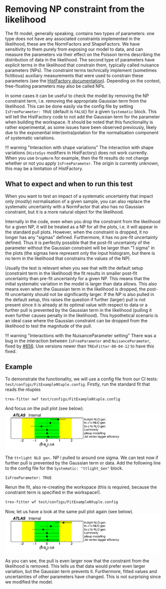 # Removing NP constraint from the likelihood

The fit model, generally speaking, contains two types of parameters: one type does not have any associated constraints implemented in the likelihood, these are the NormFactors and ShapeFactors.
We have sensitivity to them purely from exposing our model to data, and can measure the parameters via their effect on the Poisson terms describing the distribution of data in the likelihood.
The second type of parameters have explicit terms in the likelihood that constrain them, typically called nuisance parameters (NPs).
The constraint terms technically implement (sometimes fictitious) auxiliary measurements that were used to constrain these parameters (see the [HistFactory documentation](https://cds.cern.ch/record/1456844)).
Depending on the context, free-floating parameters may also be called NPs.

In some cases it can be useful to check the model by removing the NP constraint term, i.e. removing the appropriate Gaussian term from the likelihood.
This can be done easily via the config file by setting `IsFreeParameter: TRUE` (default is `FALSE`) for a given `Systematic` block.
This will tell the HistFactory code to not add the Gaussian term for the parameter when building the workspace.
It should be noted that this functionality is rather experimental, as some issues have been observed previously, likely due to the exponential inter(extra)polation for the normalisation component of systematic variations.

!!! warning "Interaction with shape variations"
    The interaction with shape variations (`HistoSys` modifiers in HistFactory) does not work currently.
    When you use `DropNorm` for example, then the fit results do not change whether or not you apply `IsFreeParameter`.
    The origin is currently unknown, this may be a limitation of HistFactory.

## What to expect and when to run this test

When you want to test an impact of a systematic uncertainty that impact only (mostly) normalisation of a given sample, you can also replace the systematic uncertainty with a NormFactor that also has no Gaussian constraint, but it is a more natural object for the likelihood.

Internally in the code, even when you drop the constraint from the likelihood for a given NP, it will be treated as a NP for all the plots, i.e. it will appear in the standard pull plots.
However, when the constraint is dropped, it no longer has any "sigmas" defined.
Furthermore, it has no pre-fit uncertainty defined.
Thus it is perfectly possible that the post-fit uncertainty of the parameter without the Gaussian constraint will be larger than "1 sigma" in the plots (the sigmas here represent only the input histogram, but there is no term in the likelihood that constrains the values of the NP).

Usually the test is relevant when you see that with the default setup (constraint term in the likelihood) the fit results in smaller post-fit uncertainty than pre-fit uncertainty for a given NP.
This means that the initial systematic variation in the model is larger than data allows.
This also means even when the Gaussian term in the likelihood is dropped, the post-fit uncertainty should not be significantly larger.
If the NP is also pulled in the default setup, this raises the question if further (larger) pull is not present since it is already at its optimal value with respect to data or a further pull is prevented by the Gaussian term in the likelihood (pulling it even further causes penalty in the likelihood).
This hypothetical scenario is an ideal case where the Gaussian constraint can be dropped from the likelihood to test the magnitude of the pull.

!!! warning "Interactions with the NuisanceParameter setting"
    There was a bug in the interaction between `IsFreeParameter` and `NuisanceParameter`, fixed by [#856](https://gitlab.cern.ch/TRExStats/TRExFitter/-/merge_requests/856).
    Use versions newer than `TRExFitter-00-04-12` to have this fixed.

## Example

To demonstrate the functionality, we will use a config file from our CI tests: `test/configs/FitExampleNtuple.config`.
Firstly, run the standard fit that reads the ntuples

```bash
trex-fitter nwf test/configs/FitExampleNtuple.config
```

And focus on the pull plot (see below).
![DefaultFit](img/NuisPar.png)

The `tt+light NLO gen.` NP i pulled to around one sigma.
We can test now if further pull is prevented by the Gaussian term or data.
Add the following line to the config file for the `Systematic: "ttlight_Gen"` block.
```
IsFreeParameter: TRUE
```

Rerun the fit, also re-creating the workspace (this is required, because the constraint term is specified in the workspace!).
```bash
trex-fitter wf test/configs/FitExampleNtuple.config
```

Now, let us have a look at the same pull plot again (see below).
![FreeParameter](img/NuisParFree.png)

As you can see, the pull is even larger now that the constraint from the likelihood is removed.
This tells us that data would prefer even larger variation, but the Gaussian term prevents it.
Furthermore, fitted values and uncertainties of other parameters have changed.
This is not surprising since we modified the model.
